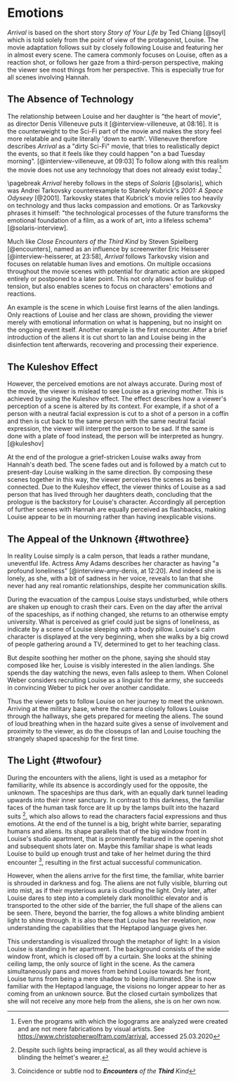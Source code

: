 # Emotions
_Arrival_ is based on the short story _Story of Your Life_ by Ted Chiang [@soyl] which is told solely from the point of view of the protagonist, Louise.
The movie adaptation follows suit by closely following Louise and featuring her in almost every scene.
The camera commonly focuses on Louise, often as a reaction shot, or follows her gaze from a third-person perspective, making the viewer see most things from her perspective.
This is especially true for all scenes involving Hannah.

## The Absence of Technology
The relationship between Louise and her daughter is "the heart of movie", as director Denis Villeneuve puts it [@interview-villeneuve, at 08:16].
It is the counterweight to the Sci-Fi part of the movie and makes the story feel more relatable and quite literally 'down to earth'.
Villeneuve therefore describes _Arrival_ as a "dirty Sci-Fi" movie, that tries to realistically depict the events, so that it feels like they could happen "on a bad Tuesday morning". [@interview-villeneuve, at 09:03]
To follow along with this realism the movie does not use any technology that does not already exist today.[^scripts]

\pagebreak
_Arrival_ hereby follows in the steps of _Solaris_ [@solaris], which was Andrei Tarkovsky counterexample to Stanely Kubrick's _2001: A Space Odyseey_ [@2001].
Tarkovsky states that Kubrick's movie relies too heavily on technology and thus lacks compassion and emotions.
Or as Tarkovsky phrases it himself: "the technological processes of the future transforms the emotional foundation of a film, as a work of art, into a lifeless schema" [@solaris-interview].

Much like _Close Encounters of the Third Kind_ by Steven Spielberg [@encounters], named as an influence by screenwriter Eric Heisserer [@interview-heisserer, at 23:58], _Arrival_ follows Tarkovsky vision and focuses on relatable human lives and emotions.
On multiple occasions throughout the movie scenes with potential for dramatic action are skipped entirely or postponed to a later point.
This not only allows for buildup of tension, but also enables scenes to focus on characters' emotions and reactions.

An example is the scene in which Louise first learns of the alien landings.
Only reactions of Louise and her class are shown, providing the viewer merely with emotional information on what is happening, but no insight on the ongoing event itself.
Another example is the first encounter.
After a brief introduction of the aliens it is cut short to Ian and Louise being in the disinfection tent afterwards, recovering and processing their experience.

## The Kuleshov Effect
However, the perceived emotions are not always accurate.
During most of the movie, the viewer is mislead to see Louise as a grieving mother.
This is achieved by using the Kuleshov effect.
The effect describes how a viewer's perception of a scene is altered by its context.
For example, if a shot of a person with a neutral facial expression is cut to a shot of a person in a coffin and then is cut back to the same person with the same neutral facial expression, the viewer will interpret the person to be sad.
If the same is done with a plate of food instead, the person will be interpreted as hungry. [@kuleshov]

At the end of the prologue a grief-stricken Louise walks away from Hannah's death bed.
The scene fades out and is followed by a match cut to present-day Louise walking in the same direction.
By composing these scenes together in this way, the viewer perceives the scenes as being connected.
Due to the Kuleshov effect, the viewer thinks of Louise as a sad person that has lived through her daughters death, concluding that the prologue is the backstory for Louise's character.
Accordingly all perception of further scenes with Hannah are equally perceived as flashbacks, making Louise appear to be in mourning rather than having inexplicable visions.

## The Appeal of the Unknown {#twothree}
In reality Louise simply is a calm person, that leads a rather mundane, uneventful life.
Actress Amy Adams describes her character as having "a profound loneliness" [@interview-amy-denis, at 12:20].
And indeed she is lonely, as she, with a bit of sadness in her voice, reveals to Ian that she never had any real romantic relationships, despite her communication skills.

During the evacuation of the campus Louise stays undisturbed, while others are shaken up enough to crash their cars.
Even on the day after the arrival of the spaceships, as if nothing changed, she returns to an otherwise empty university.
What is perceived as grief could just be signs of loneliness, as indicate by a scene of Louise sleeping with a body pillow.
Louise's calm character is displayed at the very beginning, when she walks by a big crowd of people gathering around a TV, determined to get to her teaching class.

But despite soothing her mother on the phone, saying she should stay composed like her, Louise is visibly interested in the alien landings.
She spends the day watching the news, even falls asleep to them.
When Colonel Weber considers recruiting Louise as a linguist for the army, she succeeds in convincing Weber to pick her over another candidate.

Thus the viewer gets to follow Louise on her journey to meet the unknown.
Arriving at the military base, where the camera closely follows Louise through the hallways, she gets prepared for meeting the aliens.
The sound of loud breathing when in the hazard suite gives a sense of involvement and proximity to the viewer, as do the closeups of Ian and Louise touching the strangely shaped spaceship for the first time.

## The Light {#twofour}
During the encounters with the aliens, light is used as a metaphor for familiarity, while its absence is accordingly used for the opposite, the unknown.
The spaceships are thus dark, with an equally dark tunnel leading upwards into their inner sanctuary.
In contrast to this darkness, the familiar faces of the human task force are lit up by the lamps built into the hazard suits [^helmets], which also allows to read the characters facial expressions and thus emotions.
At the end of the tunnel is a big, bright white barrier, separating humans and aliens.
Its shape parallels that of the big window front in Louise's studio apartment, that is prominently featured in the opening shot and subsequent shots later on.
Maybe this familiar shape is what leads Louise to build up enough trust and take of her helmet during the third encounter [^third], resulting in the first actual successful communication.

However, when the aliens arrive for the first time, the familiar, white barrier is shrouded in darkness and fog.
The aliens are not fully visible, blurring out into mist, as if their mysterious aura is clouding the light.
Only later, after Louise dares to step into a completely dark monolithic elevator and is transported to the other side of the barrier, the full shape of the aliens can be seen.
There, beyond the barrier, the fog allows a white blinding ambient light to shine through.
It is also there that Louise has her revelation, now understanding the capabilities that the Heptapod language gives her.

This understanding is visualized through the metaphor of light:
In a vision Louise is standing in her apartment.
The background consists of the wide window front, which is closed off by a curtain.
She looks at the shining ceiling lamp, the only source of light in the scene.
As the camera simultaneously pans and moves from behind Louise towards her front, Louise turns from being a mere shadow to being illuminated.
She is now familiar with the Heptapod language, the visions no longer appear to her as coming from an unknown source.
But the closed curtain symbolizes that she will not receive any more help from the aliens, she is on her own now.


[^scripts]: Even the programs with which the logograms are analyzed were created and are not mere fabrications by visual artists. See
https://www.christopherwolfram.com/arrival, accessed 25.03.2020
[^helmets]: Despite such lights being impractical, as all they would achieve is blinding the helmet's wearer.
[^third]: Coincidence or subtle nod to **_Encounters_** _of the_ **_Third_** _Kind_
